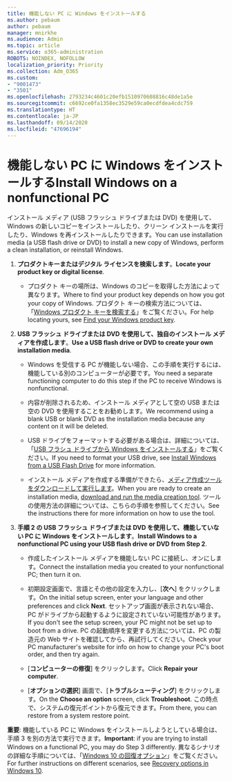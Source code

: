 ```yaml
---
title: 機能しない PC に Windows をインストールする
ms.author: pebaum
author: pebaum
manager: mnirkhe
ms.audience: Admin
ms.topic: article
ms.service: o365-administration
ROBOTS: NOINDEX, NOFOLLOW
localization_priority: Priority
ms.collection: Adm_O365
ms.custom:
- "9001473"
- "3501"
ms.openlocfilehash: 2793234c4601c20efb1510970608816c48de1a5e
ms.sourcegitcommit: c6692ce0fa1358ec3529e59ca0ecdfdea4cdc759
ms.translationtype: HT
ms.contentlocale: ja-JP
ms.lasthandoff: 09/14/2020
ms.locfileid: "47696194"
---
```

# <a name="install-windows-on-a-nonfunctional-pc"></a><span data-ttu-id="ca336-102">機能しない PC に Windows をインストールする</span><span class="sxs-lookup"><span data-stu-id="ca336-102">Install Windows on a nonfunctional PC</span></span>

<span data-ttu-id="ca336-103">インストール メディア (USB フラッシュ ドライブまたは DVD) を使用して、Windows の新しいコピーをインストールしたり、クリーン インストールを実行したり、Windows を再インストールしたりできます。</span><span class="sxs-lookup"><span data-stu-id="ca336-103">You can use installation media (a USB flash drive or DVD) to install a new copy of Windows, perform a clean installation, or reinstall Windows.</span></span>

1. <span data-ttu-id="ca336-104">**プロダクトキーまたはデジタル ライセンスを検索します**。</span><span class="sxs-lookup"><span data-stu-id="ca336-104">**Locate your product key or digital license**.</span></span>

    - <span data-ttu-id="ca336-105">プロダクト キーの場所は、Windows のコピーを取得した方法によって異なります。</span><span class="sxs-lookup"><span data-stu-id="ca336-105">Where to find your product key depends on how you got your copy of Windows.</span></span> <span data-ttu-id="ca336-106">プロダクト キーの検索方法については、「[Windows プロダクト キーを検索する](https://support.microsoft.com/help/10749/windows-10-find-product-key)」をご覧ください。</span><span class="sxs-lookup"><span data-stu-id="ca336-106">For help locating yours, see [Find your Windows product key](https://support.microsoft.com/help/10749/windows-10-find-product-key).</span></span> 

2. <span data-ttu-id="ca336-107">**USB フラッシュ ドライブまたは DVD を使用して、独自のインストール メディアを作成します**。</span><span class="sxs-lookup"><span data-stu-id="ca336-107">**Use a USB flash drive or DVD to create your own installation media**.</span></span>

    - <span data-ttu-id="ca336-108">Windows を受信する PC が機能しない場合、この手順を実行するには、機能している別のコンピューターが必要です。</span><span class="sxs-lookup"><span data-stu-id="ca336-108">You need a separate functioning computer to do this step if the PC to receive Windows is nonfunctional.</span></span>

    - <span data-ttu-id="ca336-109">内容が削除されるため、インストール メディアとして空の USB または空の DVD を使用することをお勧めします。</span><span class="sxs-lookup"><span data-stu-id="ca336-109">We recommend using a blank USB or blank DVD as the installation media because any content on it will be deleted.</span></span>

    - <span data-ttu-id="ca336-110">USB ドライブをフォーマットする必要がある場合は、詳細については、「[USB フラシュ ドライブから Windows をインストールする](https://docs.microsoft.com/windows-hardware/manufacture/desktop/install-windows-from-a-usb-flash-drive)」をご覧ください。</span><span class="sxs-lookup"><span data-stu-id="ca336-110">If you need to format your USB drive, see [Install Windows from a USB Flash Drive](https://docs.microsoft.com/windows-hardware/manufacture/desktop/install-windows-from-a-usb-flash-drive) for more information.</span></span>

    - <span data-ttu-id="ca336-111">インストール メディアを作成する準備ができたら、[メディア作成ツールをダウンロードして実行します](https://www.microsoft.com/software-download/windows10)。</span><span class="sxs-lookup"><span data-stu-id="ca336-111">When you are ready to create an installation media, [download and run the media creation tool](https://www.microsoft.com/software-download/windows10).</span></span> <span data-ttu-id="ca336-112">ツールの使用方法の詳細については、こちらの手順を参照してください。</span><span class="sxs-lookup"><span data-stu-id="ca336-112">See the instructions there for more information on how to use the tool.</span></span>

3. <span data-ttu-id="ca336-113">**手順 2 の USB フラッシュ ドライブまたは DVD を使用して、機能していない PC に Windows をインストールします**。</span><span class="sxs-lookup"><span data-stu-id="ca336-113">**Install Windows to a nonfunctional PC using your USB flash drive or DVD from Step 2**.</span></span>

    - <span data-ttu-id="ca336-114">作成したインストール メディアを機能しない PC に接続し、オンにします。</span><span class="sxs-lookup"><span data-stu-id="ca336-114">Connect the installation media you created to your nonfunctional PC; then turn it on.</span></span>

    - <span data-ttu-id="ca336-115">初期設定画面で、言語とその他の設定を入力し、[**次へ**] をクリックします。</span><span class="sxs-lookup"><span data-stu-id="ca336-115">On the initial setup screen, enter your language and other preferences and click **Next**.</span></span> <span data-ttu-id="ca336-116">セットアップ画面が表示されない場合、PC がドライブから起動するように設定されていない可能性があります。</span><span class="sxs-lookup"><span data-stu-id="ca336-116">If you don't see the setup screen, your PC might not be set up to boot from a drive.</span></span> <span data-ttu-id="ca336-117">PC の起動順序を変更する方法については、PC の製造元の Web サイトを確認してから、再試行してください。</span><span class="sxs-lookup"><span data-stu-id="ca336-117">Check your PC manufacturer's website for info on how to change your PC's boot order, and then try again.</span></span>

    - <span data-ttu-id="ca336-118">[**コンピューターの修復**] をクリックします。</span><span class="sxs-lookup"><span data-stu-id="ca336-118">Click **Repair your computer**.</span></span>

    - <span data-ttu-id="ca336-119">[**オプションの選択**] 画面で、[**トラブルシューティング**] をクリックします。</span><span class="sxs-lookup"><span data-stu-id="ca336-119">On the **Choose an option** screen, click **Troubleshoot**.</span></span> <span data-ttu-id="ca336-120">この時点で、システムの復元ポイントから復元できます。</span><span class="sxs-lookup"><span data-stu-id="ca336-120">From there, you can restore from a system restore point.</span></span>

<span data-ttu-id="ca336-121">**重要**: 機能している PC に Windows をインストールしようとしている場合は、手順 3 を別の方法で実行できます。</span><span class="sxs-lookup"><span data-stu-id="ca336-121">**Important**: if you are trying to install Windows on a functional PC, you may do Step 3 differently.</span></span> <span data-ttu-id="ca336-122">異なるシナリオの詳細な手順については、「[Windows 10 の回復オプション](https://support.microsoft.com/help/12415/windows-10-recovery-options)」をご覧ください。</span><span class="sxs-lookup"><span data-stu-id="ca336-122">For further instructions on different scenarios, see [Recovery options in Windows 10](https://support.microsoft.com/help/12415/windows-10-recovery-options).</span></span>
